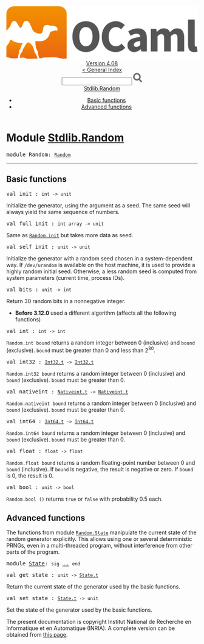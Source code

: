<!-- ((! set title API !)) ((! set documentation !)) ((! set api !)) ((! set nobreadcrumb !)) -->
<div class="api"><header><nav class="toc brand"><a class="brand" href="https://ocaml.org/"><img src="colour-logo-gray.svg" class="svg" alt="OCaml"></a></nav><nav class="toc"><div class="toc_version"><a href="/docs" id="version-select">Version 4.08</a></div><a href="index.html">&lt; General Index</a><div class="api_search"><input type="text" name="apisearch" id="api_search" oninput="mySearch(false);" onkeypress="this.oninput();" onclick="this.oninput();" onpaste="this.oninput();">
<img src="search_icon.svg" alt="Search" class="svg" onclick="mySearch(false)"></div>
<div id="search_results"></div><div class="toc_title"><a href="#top">Stdlib.Random</a></div><ul><li><a href="#1_Basicfunctions">Basic functions</a></li><li><a href="#1_Advancedfunctions">Advanced functions</a></li></ul></nav></header>

<h1>Module <a href="type_Stdlib.Random.html">Stdlib.Random</a></h1>

<pre><span id="MODULERandom"><span class="keyword">module</span> Random</span>: <code class="type"><a href="Random.html">Random</a></code></pre><hr width="100%">
<h2 id="1_Basicfunctions">Basic functions</h2>
<pre><span id="VALinit"><span class="keyword">val</span> init</span> : <code class="type">int -&gt; unit</code></pre><div class="info ">
<div class="info-desc">
<p>Initialize the generator, using the argument as a seed.
     The same seed will always yield the same sequence of numbers.</p>
</div>
</div>

<pre><span id="VALfull_init"><span class="keyword">val</span> full_init</span> : <code class="type">int array -&gt; unit</code></pre><div class="info ">
<div class="info-desc">
<p>Same as <a href="Random.html#VALinit"><code class="code"><span class="constructor">Random</span>.init</code></a> but takes more data as seed.</p>
</div>
</div>

<pre><span id="VALself_init"><span class="keyword">val</span> self_init</span> : <code class="type">unit -&gt; unit</code></pre><div class="info ">
<div class="info-desc">
<p>Initialize the generator with a random seed chosen
   in a system-dependent way.  If <code class="code">/dev/urandom</code> is available on
   the host machine, it is used to provide a highly random initial
   seed.  Otherwise, a less random seed is computed from system
   parameters (current time, process IDs).</p>
</div>
</div>

<pre><span id="VALbits"><span class="keyword">val</span> bits</span> : <code class="type">unit -&gt; int</code></pre><div class="info ">
<div class="info-desc">
<p>Return 30 random bits in a nonnegative integer.</p>
</div>
<ul class="info-attributes">
<li><b>Before 3.12.0 </b> used a different algorithm (affects all the following
                   functions)</li>
</ul>
</div>

<pre><span id="VALint"><span class="keyword">val</span> int</span> : <code class="type">int -&gt; int</code></pre><div class="info ">
<div class="info-desc">
<p><code class="code"><span class="constructor">Random</span>.int&nbsp;bound</code> returns a random integer between 0 (inclusive)
     and <code class="code">bound</code> (exclusive).  <code class="code">bound</code> must be greater than 0 and less
     than 2<sup class="superscript">30</sup>.</p>
</div>
</div>

<pre><span id="VALint32"><span class="keyword">val</span> int32</span> : <code class="type"><a href="Int32.html#TYPEt">Int32.t</a> -&gt; <a href="Int32.html#TYPEt">Int32.t</a></code></pre><div class="info ">
<div class="info-desc">
<p><code class="code"><span class="constructor">Random</span>.int32&nbsp;bound</code> returns a random integer between 0 (inclusive)
     and <code class="code">bound</code> (exclusive).  <code class="code">bound</code> must be greater than 0.</p>
</div>
</div>

<pre><span id="VALnativeint"><span class="keyword">val</span> nativeint</span> : <code class="type"><a href="Nativeint.html#TYPEt">Nativeint.t</a> -&gt; <a href="Nativeint.html#TYPEt">Nativeint.t</a></code></pre><div class="info ">
<div class="info-desc">
<p><code class="code"><span class="constructor">Random</span>.nativeint&nbsp;bound</code> returns a random integer between 0 (inclusive)
     and <code class="code">bound</code> (exclusive).  <code class="code">bound</code> must be greater than 0.</p>
</div>
</div>

<pre><span id="VALint64"><span class="keyword">val</span> int64</span> : <code class="type"><a href="Int64.html#TYPEt">Int64.t</a> -&gt; <a href="Int64.html#TYPEt">Int64.t</a></code></pre><div class="info ">
<div class="info-desc">
<p><code class="code"><span class="constructor">Random</span>.int64&nbsp;bound</code> returns a random integer between 0 (inclusive)
     and <code class="code">bound</code> (exclusive).  <code class="code">bound</code> must be greater than 0.</p>
</div>
</div>

<pre><span id="VALfloat"><span class="keyword">val</span> float</span> : <code class="type">float -&gt; float</code></pre><div class="info ">
<div class="info-desc">
<p><code class="code"><span class="constructor">Random</span>.float&nbsp;bound</code> returns a random floating-point number
   between 0 and <code class="code">bound</code> (inclusive).  If <code class="code">bound</code> is
   negative, the result is negative or zero.  If <code class="code">bound</code> is 0,
   the result is 0.</p>
</div>
</div>

<pre><span id="VALbool"><span class="keyword">val</span> bool</span> : <code class="type">unit -&gt; bool</code></pre><div class="info ">
<div class="info-desc">
<p><code class="code"><span class="constructor">Random</span>.bool&nbsp;()</code> returns <code class="code"><span class="keyword">true</span></code> or <code class="code"><span class="keyword">false</span></code> with probability 0.5 each.</p>
</div>
</div>
<h2 id="1_Advancedfunctions">Advanced functions</h2><p>The functions from module <a href="Random.State.html"><code class="code"><span class="constructor">Random</span>.<span class="constructor">State</span></code></a> manipulate the current state
    of the random generator explicitly.
    This allows using one or several deterministic PRNGs,
    even in a multi-threaded program, without interference from
    other parts of the program.</p>

<pre><span id="MODULEState"><span class="keyword">module</span> <a href="Random.State.html">State</a></span>: <code class="code"><span class="keyword">sig</span></code> <a href="Random.State.html">..</a> <code class="code"><span class="keyword">end</span></code></pre>
<pre><span id="VALget_state"><span class="keyword">val</span> get_state</span> : <code class="type">unit -&gt; <a href="Random.State.html#TYPEt">State.t</a></code></pre><div class="info ">
<div class="info-desc">
<p>Return the current state of the generator used by the basic functions.</p>
</div>
</div>

<pre><span id="VALset_state"><span class="keyword">val</span> set_state</span> : <code class="type"><a href="Random.State.html#TYPEt">State.t</a> -&gt; unit</code></pre><div class="info ">
<div class="info-desc">
<p>Set the state of the generator used by the basic functions.</p>
</div>
</div>

<div class="copyright">The present documentation is copyright Institut National de Recherche en Informatique et en Automatique (INRIA). A complete version can be obtained from <a href="http://caml.inria.fr/pub/docs/manual-ocaml/">this page</a>.</div></div>